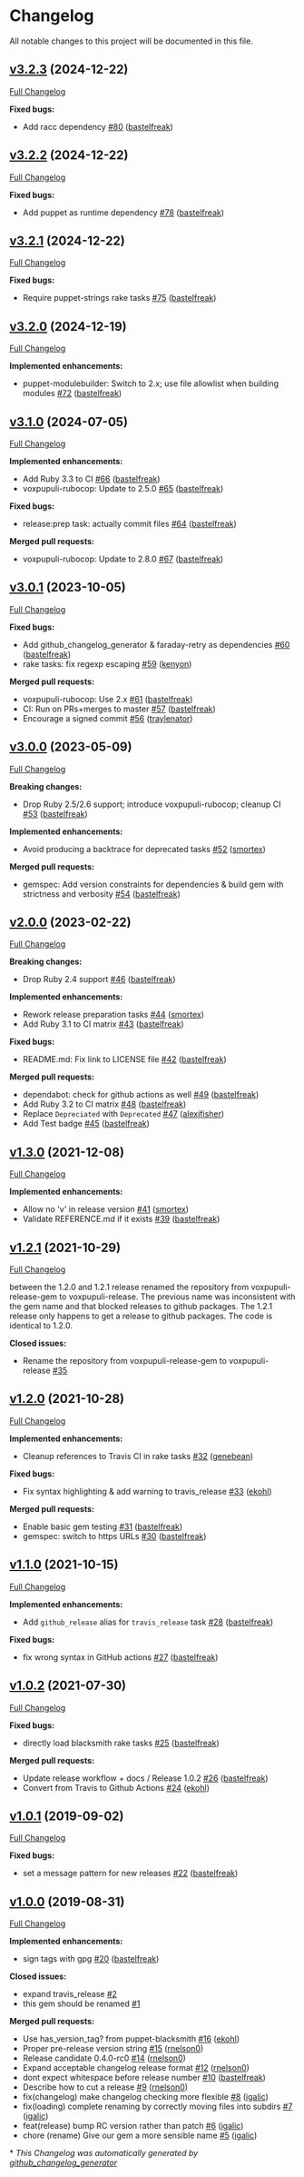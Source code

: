 # Changelog

All notable changes to this project will be documented in this file.

## [v3.2.3](https://github.com/voxpupuli/voxpupuli-release/tree/v3.2.3) (2024-12-22)

[Full Changelog](https://github.com/voxpupuli/voxpupuli-release/compare/v3.2.2...v3.2.3)

**Fixed bugs:**

- Add racc dependency [\#80](https://github.com/voxpupuli/voxpupuli-release/pull/80) ([bastelfreak](https://github.com/bastelfreak))

## [v3.2.2](https://github.com/voxpupuli/voxpupuli-release/tree/v3.2.2) (2024-12-22)

[Full Changelog](https://github.com/voxpupuli/voxpupuli-release/compare/v3.2.1...v3.2.2)

**Fixed bugs:**

- Add puppet as runtime dependency [\#78](https://github.com/voxpupuli/voxpupuli-release/pull/78) ([bastelfreak](https://github.com/bastelfreak))

## [v3.2.1](https://github.com/voxpupuli/voxpupuli-release/tree/v3.2.1) (2024-12-22)

[Full Changelog](https://github.com/voxpupuli/voxpupuli-release/compare/v3.2.0...v3.2.1)

**Fixed bugs:**

- Require puppet-strings rake tasks [\#75](https://github.com/voxpupuli/voxpupuli-release/pull/75) ([bastelfreak](https://github.com/bastelfreak))

## [v3.2.0](https://github.com/voxpupuli/voxpupuli-release/tree/v3.2.0) (2024-12-19)

[Full Changelog](https://github.com/voxpupuli/voxpupuli-release/compare/v3.1.0...v3.2.0)

**Implemented enhancements:**

- puppet-modulebuilder: Switch to 2.x; use file allowlist when building modules [\#72](https://github.com/voxpupuli/voxpupuli-release/pull/72) ([bastelfreak](https://github.com/bastelfreak))

## [v3.1.0](https://github.com/voxpupuli/voxpupuli-release/tree/v3.1.0) (2024-07-05)

[Full Changelog](https://github.com/voxpupuli/voxpupuli-release/compare/v3.0.1...v3.1.0)

**Implemented enhancements:**

- Add Ruby 3.3 to CI [\#66](https://github.com/voxpupuli/voxpupuli-release/pull/66) ([bastelfreak](https://github.com/bastelfreak))
- voxpupuli-rubocop: Update to 2.5.0 [\#65](https://github.com/voxpupuli/voxpupuli-release/pull/65) ([bastelfreak](https://github.com/bastelfreak))

**Fixed bugs:**

- release:prep task: actually commit files [\#64](https://github.com/voxpupuli/voxpupuli-release/pull/64) ([bastelfreak](https://github.com/bastelfreak))

**Merged pull requests:**

- voxpupuli-rubocop: Update to 2.8.0 [\#67](https://github.com/voxpupuli/voxpupuli-release/pull/67) ([bastelfreak](https://github.com/bastelfreak))

## [v3.0.1](https://github.com/voxpupuli/voxpupuli-release/tree/v3.0.1) (2023-10-05)

[Full Changelog](https://github.com/voxpupuli/voxpupuli-release/compare/v3.0.0...v3.0.1)

**Fixed bugs:**

- Add github\_changelog\_generator & faraday-retry as dependencies [\#60](https://github.com/voxpupuli/voxpupuli-release/pull/60) ([bastelfreak](https://github.com/bastelfreak))
- rake tasks: fix regexp escaping [\#59](https://github.com/voxpupuli/voxpupuli-release/pull/59) ([kenyon](https://github.com/kenyon))

**Merged pull requests:**

- voxpupuli-rubocop: Use 2.x [\#61](https://github.com/voxpupuli/voxpupuli-release/pull/61) ([bastelfreak](https://github.com/bastelfreak))
- CI: Run on PRs+merges to master [\#57](https://github.com/voxpupuli/voxpupuli-release/pull/57) ([bastelfreak](https://github.com/bastelfreak))
- Encourage a signed commit [\#56](https://github.com/voxpupuli/voxpupuli-release/pull/56) ([traylenator](https://github.com/traylenator))

## [v3.0.0](https://github.com/voxpupuli/voxpupuli-release/tree/v3.0.0) (2023-05-09)

[Full Changelog](https://github.com/voxpupuli/voxpupuli-release/compare/v2.0.0...v3.0.0)

**Breaking changes:**

- Drop Ruby 2.5/2.6 support; introduce voxpupuli-rubocop; cleanup CI [\#53](https://github.com/voxpupuli/voxpupuli-release/pull/53) ([bastelfreak](https://github.com/bastelfreak))

**Implemented enhancements:**

- Avoid producing a backtrace for deprecated tasks [\#52](https://github.com/voxpupuli/voxpupuli-release/pull/52) ([smortex](https://github.com/smortex))

**Merged pull requests:**

- gemspec: Add version constraints for dependencies & build gem with strictness and verbosity [\#54](https://github.com/voxpupuli/voxpupuli-release/pull/54) ([bastelfreak](https://github.com/bastelfreak))

## [v2.0.0](https://github.com/voxpupuli/voxpupuli-release/tree/v2.0.0) (2023-02-22)

[Full Changelog](https://github.com/voxpupuli/voxpupuli-release/compare/v1.3.0...v2.0.0)

**Breaking changes:**

- Drop Ruby 2.4 support [\#46](https://github.com/voxpupuli/voxpupuli-release/pull/46) ([bastelfreak](https://github.com/bastelfreak))

**Implemented enhancements:**

- Rework release preparation tasks [\#44](https://github.com/voxpupuli/voxpupuli-release/pull/44) ([smortex](https://github.com/smortex))
- Add Ruby 3.1 to CI matrix [\#43](https://github.com/voxpupuli/voxpupuli-release/pull/43) ([bastelfreak](https://github.com/bastelfreak))

**Fixed bugs:**

- README.md: Fix link to LICENSE file [\#42](https://github.com/voxpupuli/voxpupuli-release/pull/42) ([bastelfreak](https://github.com/bastelfreak))

**Merged pull requests:**

- dependabot: check for github actions as well [\#49](https://github.com/voxpupuli/voxpupuli-release/pull/49) ([bastelfreak](https://github.com/bastelfreak))
- Add Ruby 3.2 to CI matrix [\#48](https://github.com/voxpupuli/voxpupuli-release/pull/48) ([bastelfreak](https://github.com/bastelfreak))
- Replace `Depreciated` with `Deprecated` [\#47](https://github.com/voxpupuli/voxpupuli-release/pull/47) ([alexjfisher](https://github.com/alexjfisher))
- Add Test badge [\#45](https://github.com/voxpupuli/voxpupuli-release/pull/45) ([bastelfreak](https://github.com/bastelfreak))

## [v1.3.0](https://github.com/voxpupuli/voxpupuli-release/tree/v1.3.0) (2021-12-08)

[Full Changelog](https://github.com/voxpupuli/voxpupuli-release/compare/v1.2.1...v1.3.0)

**Implemented enhancements:**

- Allow no 'v' in release version [\#41](https://github.com/voxpupuli/voxpupuli-release/pull/41) ([smortex](https://github.com/smortex))
- Validate REFERENCE.md if it exists [\#39](https://github.com/voxpupuli/voxpupuli-release/pull/39) ([bastelfreak](https://github.com/bastelfreak))

## [v1.2.1](https://github.com/voxpupuli/voxpupuli-release/tree/v1.2.1) (2021-10-29)

[Full Changelog](https://github.com/voxpupuli/voxpupuli-release/compare/v1.2.0...v1.2.1)

between the 1.2.0 and 1.2.1 release renamed the repository from voxpupuli-release-gem to voxpupuli-release. The previous name was inconsistent with the gem name and that blocked releases to github packages. The 1.2.1 release only happens to get a release to github packages. The code is identical to 1.2.0.

**Closed issues:**

- Rename the repository from voxpupuli-release-gem to voxpupuli-release [\#35](https://github.com/voxpupuli/voxpupuli-release/issues/35)

## [v1.2.0](https://github.com/voxpupuli/voxpupuli-release/tree/v1.2.0) (2021-10-28)

[Full Changelog](https://github.com/voxpupuli/voxpupuli-release/compare/v1.1.0...v1.2.0)

**Implemented enhancements:**

-  Cleanup references to Travis CI in rake tasks  [\#32](https://github.com/voxpupuli/voxpupuli-release/pull/32) ([genebean](https://github.com/genebean))

**Fixed bugs:**

- Fix syntax highlighting & add warning to travis\_release [\#33](https://github.com/voxpupuli/voxpupuli-release/pull/33) ([ekohl](https://github.com/ekohl))

**Merged pull requests:**

- Enable basic gem testing [\#31](https://github.com/voxpupuli/voxpupuli-release/pull/31) ([bastelfreak](https://github.com/bastelfreak))
- gemspec: switch to https URLs [\#30](https://github.com/voxpupuli/voxpupuli-release/pull/30) ([bastelfreak](https://github.com/bastelfreak))

## [v1.1.0](https://github.com/voxpupuli/voxpupuli-release/tree/v1.1.0) (2021-10-15)

[Full Changelog](https://github.com/voxpupuli/voxpupuli-release/compare/v1.0.2...v1.1.0)

**Implemented enhancements:**

- Add `github_release` alias for `travis_release` task [\#28](https://github.com/voxpupuli/voxpupuli-release/pull/28) ([bastelfreak](https://github.com/bastelfreak))

**Fixed bugs:**

- fix wrong syntax in GitHub actions [\#27](https://github.com/voxpupuli/voxpupuli-release/pull/27) ([bastelfreak](https://github.com/bastelfreak))

## [v1.0.2](https://github.com/voxpupuli/voxpupuli-release/tree/v1.0.2) (2021-07-30)

[Full Changelog](https://github.com/voxpupuli/voxpupuli-release/compare/v1.0.1...v1.0.2)

**Fixed bugs:**

- directly load blacksmith rake tasks [\#25](https://github.com/voxpupuli/voxpupuli-release/pull/25) ([bastelfreak](https://github.com/bastelfreak))

**Merged pull requests:**

- Update release workflow + docs / Release 1.0.2 [\#26](https://github.com/voxpupuli/voxpupuli-release/pull/26) ([bastelfreak](https://github.com/bastelfreak))
- Convert from Travis to Github Actions [\#24](https://github.com/voxpupuli/voxpupuli-release/pull/24) ([ekohl](https://github.com/ekohl))

## [v1.0.1](https://github.com/voxpupuli/voxpupuli-release/tree/v1.0.1) (2019-09-02)

[Full Changelog](https://github.com/voxpupuli/voxpupuli-release/compare/v1.0.0...v1.0.1)

**Fixed bugs:**

- set a message pattern for new releases [\#22](https://github.com/voxpupuli/voxpupuli-release/pull/22) ([bastelfreak](https://github.com/bastelfreak))

## [v1.0.0](https://github.com/voxpupuli/voxpupuli-release/tree/v1.0.0) (2019-08-31)

[Full Changelog](https://github.com/voxpupuli/voxpupuli-release/compare/f45adfe1cdb31bcc289fa4b80ac392235a00ffc6...v1.0.0)

**Implemented enhancements:**

- sign tags with gpg [\#20](https://github.com/voxpupuli/voxpupuli-release/pull/20) ([bastelfreak](https://github.com/bastelfreak))

**Closed issues:**

- expand travis\_release [\#2](https://github.com/voxpupuli/voxpupuli-release/issues/2)
- this gem should be renamed [\#1](https://github.com/voxpupuli/voxpupuli-release/issues/1)

**Merged pull requests:**

- Use has\_version\_tag? from puppet-blacksmith [\#16](https://github.com/voxpupuli/voxpupuli-release/pull/16) ([ekohl](https://github.com/ekohl))
- Proper pre-release version string [\#15](https://github.com/voxpupuli/voxpupuli-release/pull/15) ([rnelson0](https://github.com/rnelson0))
- Release candidate 0.4.0-rc0 [\#14](https://github.com/voxpupuli/voxpupuli-release/pull/14) ([rnelson0](https://github.com/rnelson0))
- Expand acceptable changelog release format [\#12](https://github.com/voxpupuli/voxpupuli-release/pull/12) ([rnelson0](https://github.com/rnelson0))
- dont expect whitespace before release number [\#10](https://github.com/voxpupuli/voxpupuli-release/pull/10) ([bastelfreak](https://github.com/bastelfreak))
- Describe how to cut a release [\#9](https://github.com/voxpupuli/voxpupuli-release/pull/9) ([rnelson0](https://github.com/rnelson0))
- fix\(changelog\) make changelog checking more flexible [\#8](https://github.com/voxpupuli/voxpupuli-release/pull/8) ([igalic](https://github.com/igalic))
- fix\(loading\) complete renaming by correctly moving files into subdirs [\#7](https://github.com/voxpupuli/voxpupuli-release/pull/7) ([igalic](https://github.com/igalic))
- feat\(release\) bump RC version rather than patch [\#6](https://github.com/voxpupuli/voxpupuli-release/pull/6) ([igalic](https://github.com/igalic))
- chore \(rename\) Give our gem a more sensible name [\#5](https://github.com/voxpupuli/voxpupuli-release/pull/5) ([igalic](https://github.com/igalic))



\* *This Changelog was automatically generated by [github_changelog_generator](https://github.com/github-changelog-generator/github-changelog-generator)*
